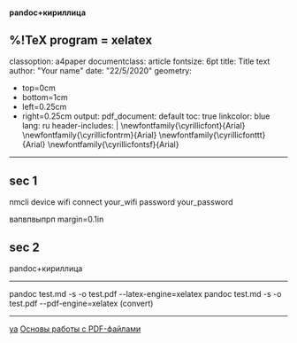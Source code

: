 #### pandoc+кириллица

%!TeX program = xelatex
---
classoption: a4paper
documentclass: article
fontsize: 6pt
title: Title text
author: "Your name"
date: "22/5/2020"
geometry:
- top=0cm
- bottom=1cm
- left=0.25cm
- right=0.25cm
output:
  pdf_document: default
toc: true
linkcolor: blue
lang: ru
header-includes: |
    \newfontfamily{\cyrillicfont}{Arial}
    \newfontfamily{\cyrillicfontrm}{Arial}
    \newfontfamily{\cyrillicfonttt}{Arial}
    \newfontfamily{\cyrillicfontsf}{Arial}
---
## sec 1

nmcli device wifi connect your_wifi password your_password

вапвпвыпрп margin=0.1in

## sec 2

pandoc+кириллица

__________________________________________________________

pandoc test.md -s -o test.pdf --latex-engine=xelatex
pandoc test.md -s -o test.pdf --pdf-engine=xelatex (convert)
___________________________________________________________

[ya](https://ya.ru/?sso_failed=blocked&uuid=f465ca85-bdee-418a-906f-328623f3c821)
[Основы работы с PDF-файлами ](https://quarto.org/docs/output-formats/pdf-basics.html)

